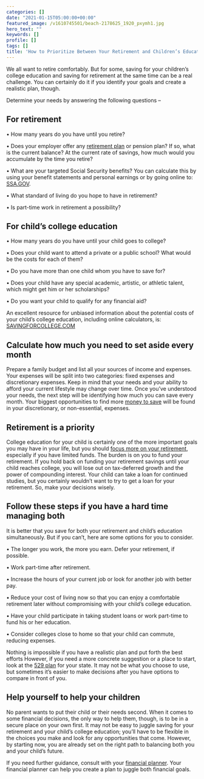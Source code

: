 ```yaml
---
categories: []
date: "2021-01-15T05:00:00+00:00"
featured_image: /v1610745501/beach-2178625_1920_pxymh1.jpg
hero_text: ""
keywords: []
profile: []
tags: []
title: 'How to Prioritize Between Your Retirement and Children’s Education '
---
```

We all want to retire comfortably. But for some, saving for your children’s college education and saving for retirement at the same time can be a real challenge. You can certainly do it if you identify your goals and create a realistic plan, though.

Determine your needs by answering the following questions –

## For retirement

• How many years do you have until you retire?

• Does your employer offer any [retirement plan](https://navalign.com/updates/taking-advantage-of-employer-sponsored-retirement-plans/) or pension plan? If so, what is the current balance? At the current rate of savings, how much would you accumulate by the time you retire?

• What are your targeted Social Security benefits? You can calculate this by using your benefit statements and personal earnings or by going online to: [SSA.GOV](https://www.ssa.gov/).

• What standard of living do you hope to have in retirement?

• Is part-time work in retirement a possibility?

## For child’s college education

• How many years do you have until your child goes to college?

• Does your child want to attend a private or a public school? What would be the costs for each of them?

• Do you have more than one child whom you have to save for?

• Does your child have any special academic, artistic, or athletic talent, which might get him or her scholarships?

• Do you want your child to qualify for any financial aid?

An excellent resource for unbiased information about the potential costs of your child’s college education, including online calculators, is: [SAVINGFORCOLLEGE.COM](https://www.savingforcollege.com/)

## Calculate how much you need to set aside every month

Prepare a family budget and list all your sources of income and expenses. Your expenses will be split into two categories: fixed expenses and discretionary expenses. Keep in mind that your needs and your ability to afford your current lifestyle may change over time. Once you’ve understood your needs, the next step will be identifying how much you can save every month. Your biggest opportunities to find more [money to save](https://navalign.com/updates/save-more-money-now-later/) will be found in your discretionary, or non-essential, expenses.

## Retirement is a priority

College education for your child is certainly one of the more important goals you may have in your life, but you should [focus more on your retirement](https://navalign.com/updates/why-millennials-should-start-saving-for-retirement/), especially if you have limited funds. The burden is on you to fund your retirement. If you hold back on funding your retirement savings until your child reaches college, you will lose out on tax-deferred growth and the power of compounding interest. Your child can take a loan for continued studies, but you certainly wouldn’t want to try to get a loan for your retirement. So, make your decisions wisely.

## Follow these steps if you have a hard time managing both

It is better that you save for both your retirement and child’s education simultaneously. But if you can’t, here are some options for you to consider.

• The longer you work, the more you earn. Defer your retirement, if possible.

• Work part-time after retirement.

• Increase the hours of your current job or look for another job with better pay.

• Reduce your cost of living now so that you can enjoy a comfortable retirement later without compromising with your child’s college education.

• Have your child participate in taking student loans or work part-time to fund his or her education.

• Consider colleges close to home so that your child can commute, reducing expenses.

Nothing is impossible if you have a realistic plan and put forth the best efforts However, if you need a more concrete suggestion or a place to start, look at the [529 plan](https://navalign.com/updates/529-plans-vs.other-college-savings-options/) for your state. It may not be what you choose to use, but sometimes it’s easier to make decisions after you have options to compare in front of you.

## Help yourself to help your children

No parent wants to put their child or their needs second. When it comes to some financial decisions, the only way to help them, though, is to be in a secure place on your own first. It may not be easy to juggle saving for your retirement and your child’s college education; you’ll have to be flexible in the choices you make and look for any opportunities that come. However, by starting now, you are already set on the right path to balancing both you and your child’s future.

If you need further guidance, consult with your [financial planner](). Your financial planner can help you create a plan to juggle both financial goals.